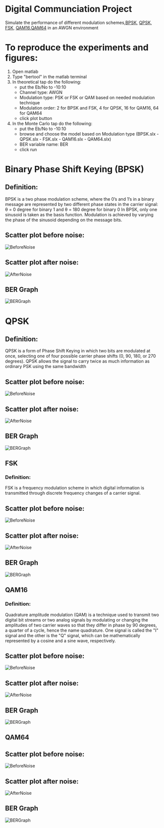 # Digital Communciation Project
Simulate the performance of different modulation schemes,[BPSK](#a), [QPSK](#b), [FSK](#c), [QAM16](#d),[QAM64](#e) in an AWGN environment 


 # To reproduce the experiments and figures:
 1. Open matlab
 2. Type "bertool" in the matlab terminal
 3. In theoretical tap do the following:
    - put the Eb/No to -10:10
    - Channel type: AWGN
    - Modulation type: PSK or FSK or QAM based on needed modulation technique
    - Modulation order: 2 for BPSK and FSK, 4 for QPSK, 16 for QAM16, 64 for QAM64
    - click plot button
 4. In the Monte Carlo tap do the following:
    - put the Eb/No to -10:10
    - browse and choose the model based on Modulation type (BPSK.slx - QPSK.slx - FSK.slx - QAM16.slx - QAM64.slx)
    - BER variable name: BER
    - click run


# <a id="a"></a>Binary Phase Shift Keying (BPSK)
## Definition: 
BPSK is a two phase modulation scheme, where the 0’s and 1’s in a binary message are represented by two different phase states in the carrier signal: θ = 0 degree for binary 1 and θ = 180 degree for binary 0
In BPSK, only one sinusoid is taken as the basis function. Modulation is achieved by varying the phase of the sinusoid depending on the message bits.


## Scatter plot before noise:
![BeforeNoise](BPSK/beforenoise.PNG)
## Scatter plot after noise:
![AfterNoise](BPSK/afternoise.PNG)
## BER Graph
![BERGraph](BPSK/ber.PNG)


# <a id="b"></a> QPSK
## Definition: 
QPSK is a form of Phase Shift Keying in which two bits are modulated at once, selecting one of four possible carrier phase shifts (0, 90, 180, or 270 degrees). QPSK allows the signal to carry twice as much information as ordinary PSK using the same bandwidth

## Scatter plot before noise:
![BeforeNoise](QPSK/beforenoise.PNG)
## Scatter plot after noise:
![AfterNoise](QPSK/afternoise.PNG)
## BER Graph
![BERGraph](QPSK/ber.PNG)


## <a id="e"></a> FSK
### Definition: 
FSK is a frequency modulation scheme in which digital information is transmitted through discrete frequency changes of a carrier signal.

## Scatter plot before noise:
![BeforeNoise](FSK/beforenoise.PNG)
## Scatter plot after noise:
![AfterNoise](FSK/afternoise.PNG)
## BER Graph
![BERGraph](FSK/ber.PNG)



## <a id="c"></a>QAM16
### Definition: 
Quadrature amplitude modulation (QAM) is a technique used to transmit two digital bit streams or two analog signals by modulating or changing the amplitudes of two carrier waves so that they differ in phase by 90 degrees, a quarter of a cycle, hence the name quadrature. One signal is called the "I" signal and the other is the "Q" signal, which can be mathematically represented by a cosine and a sine wave, respectively.

## Scatter plot before noise:
![BeforeNoise](QAM16/beforenoise.PNG)
## Scatter plot after noise:
![AfterNoise](QAM16/afternoise.PNG)
## BER Graph
![BERGraph](QAM16/ber.PNG)


## <a id="d"></a>QAM64

## Scatter plot before noise:
![BeforeNoise](QAM64/beforenoise.PNG)
## Scatter plot after noise:
![AfterNoise](QAM64/afternoise.PNG)
## BER Graph
![BERGraph](QAM64/ber.PNG)
